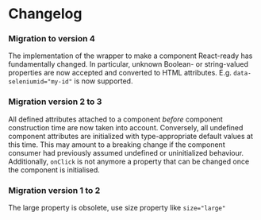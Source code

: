 # Changelog

### Migration to version 4

The implementation of the wrapper to make a component React-ready has
fundamentally changed. In particular, unknown Boolean- or
string-valued properties are now accepted and converted to HTML
attributes. E.g. `data-seleniumid="my-id"` is now supported.

### Migration version 2 to 3

All defined attributes attached to a component *before* component
construction time are now taken into account. Conversely, all undefined
component attributes are initialized with type-appropriate default
values at this time. This may amount to a breaking change if the
component consumer had previously assumed undefined or uninitialized
behaviour. Additionally, `onClick` is not anymore a property that can be changed once the component is initialised.

### Migration version 1 to 2

The large property is obsolete, use size property like `size="large"`


	
